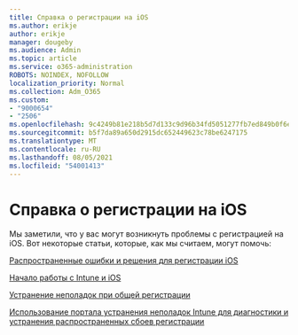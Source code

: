 ```yaml
---
title: Справка о регистрации на iOS
ms.author: erikje
author: erikje
manager: dougeby
ms.audience: Admin
ms.topic: article
ms.service: o365-administration
ROBOTS: NOINDEX, NOFOLLOW
localization_priority: Normal
ms.collection: Adm_O365
ms.custom:
- "9000654"
- "2506"
ms.openlocfilehash: 9c4249b81e218b5d7d133c9d96b34fd5051277fb7ed849b0f6e90b2c18fb0e0e
ms.sourcegitcommit: b5f7da89a650d2915dc652449623c78be6247175
ms.translationtype: MT
ms.contentlocale: ru-RU
ms.lasthandoff: 08/05/2021
ms.locfileid: "54001413"
---
```

# <a name="ios-enrollment-help"></a>Справка о регистрации на iOS

Мы заметили, что у вас могут возникнуть проблемы с регистрацией на iOS. Вот некоторые статьи, которые, как мы считаем, могут помочь: 

[Распространенные ошибки и решения для регистрации iOS](https://support.microsoft.com/help/4039809/troubleshooting-ios-device-enrollment-in-intune)

[Начало работы с Intune и iOS](https://docs.microsoft.com/intune/enrollment/ios-enroll)

[Устранение неполадок при общей регистрации](https://docs.microsoft.com/intune/enrollment/troubleshoot-device-enrollment-in-intune)

[Использование портала устранения неполадок Intune для диагностики и устранения распространенных сбоев регистрации](https://docs.microsoft.com/intune/help-desk-operators)